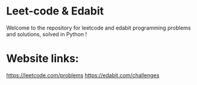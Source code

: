 # Leet-code & Edabit
Welcome to the repository for leetcode and edabit programming problems and solutions, solved in Python !

# Website links:
https://leetcode.com/problems
https://edabit.com/challenges
